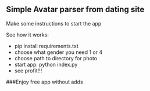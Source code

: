 ## Simple Avatar parser  from dating site
Make some instructions to start the app

See how it works:
* pip install requirements.txt
* choose what gender you need 1 or 4
* choose path to directory for photo
* start app: python index.py
* see profit!!!

###Enjoy free app without adds



